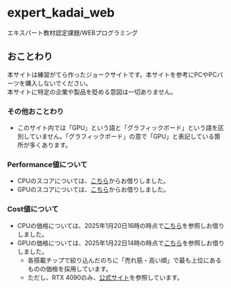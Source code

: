 # expert_kadai_web
エキスパート教材認定課題/WEBプログラミング

## おことわり

本サイトは練習がてら作ったジョークサイトです。本サイトを参考にPCやPCパーツを購入しないでください。  
本サイトに特定の企業や製品を貶める意図は一切ありません。


### その他おことわり

- このサイト内では「GPU」という語と「グラフィックボード」という語を区別していません。「グラフィックボード」の意で「GPU」と表記している箇所が多くあります。


### Performance値について

- CPUのスコアについては、[こちら](<https://www.cpubenchmark.net/>)からお借りしました。
- GPUのスコアについては、[こちら](<https://www.videocardbenchmark.net/>)からお借りしました。


### Cost値について

- CPUの価格については、2025年1月20日16時の時点で[こちら](<https://kakaku.com/pc/cpu/itemlist.aspx?pdf_ma=7&pdf_se=30&pdf_Spec103=106>)を参照しお借りしました。
- GPUの価格については、2025年1月22日14時の時点で[こちら](<https://kakaku.com/pc/videocard/itemlist.aspx?pdf_Spec101=1>)を参照しお借りしました。
  - 各搭載チップで絞り込んだのちに「売れ筋・高い順」で最も上位にあるものの価格を採用しています。
  - ただし、RTX 4090のみ、[公式サイト](<https://www.nvidia.com/ja-jp/geforce/graphics-cards/40-series/rtx-4090/>)を参照しています。



